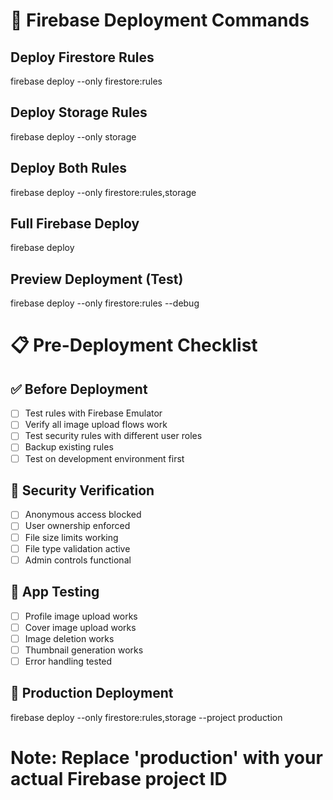 # 🚀 Firebase Deployment Commands

## Deploy Firestore Rules
firebase deploy --only firestore:rules

## Deploy Storage Rules  
firebase deploy --only storage

## Deploy Both Rules
firebase deploy --only firestore:rules,storage

## Full Firebase Deploy
firebase deploy

## Preview Deployment (Test)
firebase deploy --only firestore:rules --debug

# 📋 Pre-Deployment Checklist

## ✅ Before Deployment
- [ ] Test rules with Firebase Emulator
- [ ] Verify all image upload flows work
- [ ] Test security rules with different user roles
- [ ] Backup existing rules
- [ ] Test on development environment first

## 🔐 Security Verification
- [ ] Anonymous access blocked
- [ ] User ownership enforced
- [ ] File size limits working
- [ ] File type validation active
- [ ] Admin controls functional

## 📱 App Testing
- [ ] Profile image upload works
- [ ] Cover image upload works  
- [ ] Image deletion works
- [ ] Thumbnail generation works
- [ ] Error handling tested

## 🚀 Production Deployment
firebase deploy --only firestore:rules,storage --project production

# Note: Replace 'production' with your actual Firebase project ID
